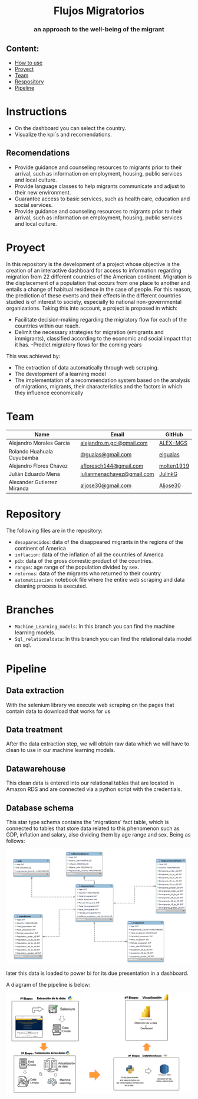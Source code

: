 <h1 align="center"> Flujos Migratorios </h1>
<h3 align="center"> an approach to the well-being of the migrant </h3>

 **Content:**
 ---

- [How to use](#Instructions)
- [Proyect ](#proyecto)
- [Team ](#equipo)
- [Respository](#repo)
- [Pipeline](#pipeline)

# Instructions <a name="Instructions"></a>

* On the dashboard you can select the country.
* Visualize the kpi´s and recomendations.

## Recomendations 

* Provide guidance and counseling resources to migrants prior to their arrival, such as information on employment, housing, public services and local culture.
* Provide language classes to help migrants communicate and adjust to their new environment.
* Guarantee access to basic services, such as health care, education and social services.
* Provide guidance and counseling resources to migrants prior to their arrival, such as information on employment, housing, public services and local culture.


# Proyect <a name="proyecto"></a>

In this repository is the development of a project whose objective is the creation of an interactive dashboard for access to information regarding migration from 22 different countries of the American continent. Migration is the displacement of a population that occurs from one place to another and entails a change of habitual residence in the case of people. For this reason, the prediction of these events and their effects in the different countries studied is of interest to society, especially to national non-governmental organizations.
Taking this into account, a project is proposed in which:

- Facilitate decision-making regarding the migratory flow for each of the countries within our reach.
- Delimit the necessary strategies for migration (emigrants and immigrants), classified according to the economic and social impact that it has.
   -Predict migratory flows for the coming years

This was achieved by:
- The extraction of data automatically through web scraping.
- The development of a learning model
- The implementation of a recommendation system based on the analysis of migrations, migrants, their characteristics and the factors in which they influence economically

# Team <a name="equipo"></a>
|Name         | Email                    | GitHub                                          |
|----------------|----------------------------|-------------------------------------------------|
|Alejandro Morales Garcia |alejandro.m.gci@gmail.com    |[ALEX-MGS](https://github.com/ALEX-MGS)    |
|Rolando Huahuala Cuyubamba |drgualas@gmail.com   |[elgualas](https://github.com/elgualas)            |
|Alejandro Flores Chávez |afloresch144@gmail.com|[molten1919](https://github.com/molten1919)|[
|Julián Eduardo Mena|julianmenachavez@gmail.com  |[JulinkG](https://github.com/JulinkG)            |
|Alexander Gutierrez Miranda |aljose30@gmail.com    |[Aljose30](https://github.com/Aljose30)        |

# Repository<a name="repo"></a>
The following files are in the repository:
- `desaparecidos`: data of the disappeared migrants in the regions of the continent of America
- `inflacion`: data of the inflation of all the countries of America
- `pib`: data of the gross domestic product of the countries.
- `rangos`: age range of the population divided by sex.
- `retornos`: data of the migrants who returned to their country
- `automatizacion`: notebook file where the entire web scraping and data cleaning process is executed.

# Branches <a name="proyecto"></a>
  * `Machine_Learning_models`: In this branch you can find the machine learning models.
  * `Sql_relationaldata`: In this branch you can find the relational data model on sql.


# Pipeline<a name="pipeline"></a>
## Data extraction
With the selenium library we execute web scraping on the pages that contain data to download that works for us
## Data treatment
After the data extraction step, we will obtain raw data which we will have to clean to use in our machine learning models.
## Datawarehouse
This clean data is entered into our relational tables that are located in Amazon RDS and are connected via a python script with the credentials.
## Database schema
This star type schema contains the 'migrations' fact table, which is connected to tables that store data related to this phenomenon such as GDP, inflation and salary, also dividing them by age range and sex. Being as follows:
<p align="center">
  <img src="_src/EDR.png" />
</p>

later this data is loaded to power bi for its due presentation in a dashboard.

A diagram of the pipeline is below:
<p align="center">
  <img src="_src/pipeline.png" />
</p>


